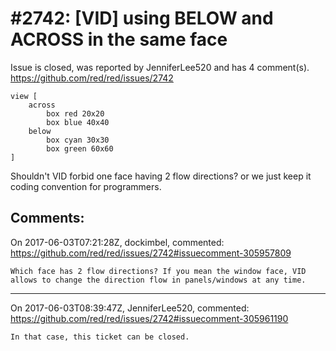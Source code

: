 
#2742: [VID] using BELOW and ACROSS in the same face
================================================================================
Issue is closed, was reported by JenniferLee520 and has 4 comment(s).
<https://github.com/red/red/issues/2742>

```Red
view [ 
    across 
        box red 20x20 
        box blue 40x40 
    below 
        box cyan 30x30 
        box green 60x60 
]
```
Shouldn't VID forbid one face having 2 flow directions? or we just keep it coding convention for programmers. 


Comments:
--------------------------------------------------------------------------------

On 2017-06-03T07:21:28Z, dockimbel, commented:
<https://github.com/red/red/issues/2742#issuecomment-305957809>

    Which face has 2 flow directions? If you mean the window face, VID allows to change the direction flow in panels/windows at any time.

--------------------------------------------------------------------------------

On 2017-06-03T08:39:47Z, JenniferLee520, commented:
<https://github.com/red/red/issues/2742#issuecomment-305961190>

    In that case, this ticket can be closed.

